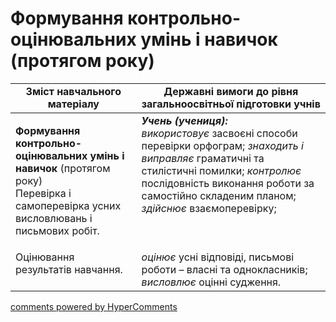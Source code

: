 <div id="hypercomments_widget" class="js-hypercomments-widget invisible"></div>

# Формування контрольно-оцінювальних умінь і навичок (протягом року)

<table>
  <tr>
    <td width="40%" align="center"><b>Зміст навчального матеріалу</b></td>
    <td width="60%" align="center"><b>Державні вимоги до рівня загальноосвітньої підготовки учнів</b></td>
  </tr>
<tbody>
  <tr>
    <td width="40%" style="vertical-align:top !important;">
    <p><b>Формування контрольно-оцінювальних умінь і навичок</b> (протягом року)<br>
Перевірка і самоперевірка усних висловлювань і письмових робіт.</td>
    <td width="60%" style="vertical-align:top !important;">
<i><b>Учень (учениця):</b></i><br>
<i>використовує</i> засвоєні способи перевірки орфограм; <i>знаходить і виправляє</i> граматичні та стилістичні помилки; <i>контролює</i> послідовність виконання роботи за самостійно складеним планом; <i>здійснює</i> взаємоперевірку; <br></td>
  </tr>
  <tr>
    <td width="40%" style="vertical-align:top !important;">
Оцінювання результатів навчання.</td>
    <td width="60%" style="vertical-align:top !important;">
<i>оцінює</i> усні відповіді, письмові роботи – власні та однокласників; <i>висловлює</i> оцінні судження.</td>
  </tr>
</tbody>
</table>

<div class="js-hypercomments-container">
<a href="http://hypercomments.com" class="hc-link" title="comments widget">comments powered by HyperComments</a>
</div>